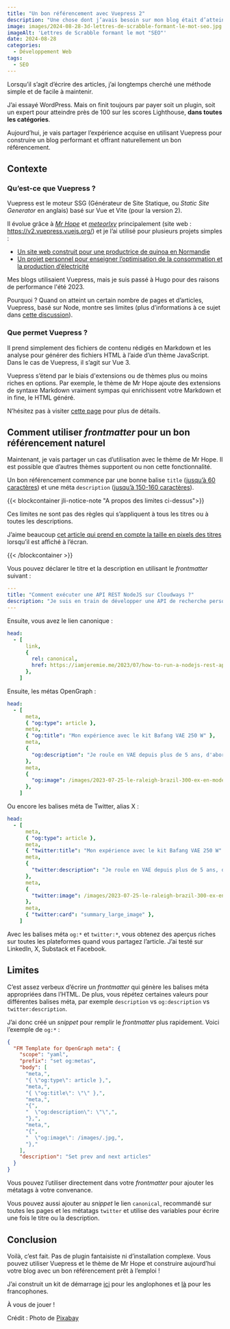 ```yaml
---
title: "Un bon référencement avec Vuepress 2"
description: "Une chose dont j’avais besoin sur mon blog était d’atteindre un référencement sur mes articles. Voyons comment j’ai procédé avec Vuepress 2."
image: images/2024-08-28-3d-lettres-de-scrabble-formant-le-mot-seo.jpg
imageAlt: 'Lettres de Scrabble formant le mot "SEO"'
date: 2024-08-28
categories:
  - Développement Web
tags:
  - SEO
---
```


Lorsqu’il s’agit d’écrire des articles, j’ai longtemps cherché une méthode simple et de facile à maintenir.

J’ai essayé WordPress. Mais on finit toujours par payer soit un plugin, soit un expert pour atteindre près de 100 sur les scores Lighthouse, **dans toutes les catégories**.

Aujourd’hui, je vais partager l’expérience acquise en utilisant Vuepress pour construire un blog performant et offrant naturellement un bon référencement.

## Contexte

### Qu’est-ce que Vuepress ?

Vuepress est le moteur SSG (Générateur de Site Statique, ou _Static Site Generator_ en anglais) basé sur Vue et Vite (pour la version 2).

Il évolue grâce à [_Mr Hope_](https://github.com/Mister-Hope) et [_meteorlxy_](https://github.com/meteorlxy) principalement (site web : https://v2.vuepress.vuejs.org/) et je l’ai utilisé pour plusieurs projets simples :

- [Un site web construit pour une productrice de quinoa en Normandie](https://inflorescences-quinoa.fr/)
- [Un projet personnel pour enseigner l’optimisation de la consommation et la production d’électricité](https://passonslecap.fr/)

Mes blogs utilisaient Vuepress, mais je suis passé à Hugo pour des raisons de performance l'été 2023.

Pourquoi ? Quand on atteint un certain nombre de pages et d’articles, Vuepress, basé sur Node, montre ses limites (plus d’informations à ce sujet dans [cette discussion](https://github.com/orgs/vuepress-theme-hope/discussions/2887)).

### Que permet Vuepress ?

Il prend simplement des fichiers de contenu rédigés en Markdown et les analyse pour générer des fichiers HTML à l’aide d’un thème JavaScript. Dans le cas de Vuepress, il s’agit sur Vue 3.

Vuepress s’étend par le biais d'extensions ou de thèmes plus ou moins riches en options. Par exemple, le thème de Mr Hope ajoute des extensions de syntaxe Markdown vraiment sympas qui enrichissent votre Markdown et in fine, le HTML généré.

N’hésitez pas à visiter [cette page](https://theme-hope.vuejs.press/) pour plus de détails.

## Comment utiliser _frontmatter_ pour un bon référencement naturel

Maintenant, je vais partager un cas d’utilisation avec le thème de Mr Hope. Il est possible que d’autres thèmes supportent ou non cette fonctionnalité.

Un bon référencement commence par une bonne balise `title` ([jusqu’à 60 caractères](https://www.google.com/search?q=seo+title+length+limit)) et une méta `description` ([jusqu’à 150-160 caractères](https://www.google.com/search?q=seo+description+length+limit)).

{{< blockcontainer jli-notice-note "A propos des limites ci-dessus">}}

Ces limites ne sont pas des règles qui s’appliquent à tous les titres ou à toutes les descriptions.

J’aime beaucoup [cet article qui prend en compte la taille en pixels des titres](https://medium.com/@masaharuhayataki/busting-the-seo-myth-title-length-limit-is-not-50-60-characters-1debab9acbb3) lorsqu’il est affiché à l’écran.

{{< /blockcontainer >}}

Vous pouvez déclarer le titre et la description en utilisant le _frontmatter_ suivant :

```yaml
---
title: "Comment exécuter une API REST NodeJS sur Cloudways ?"
description: "Je suis en train de développer une API de recherche personnalisée à partir de sites web statiques VuePress et j'ai besoin de l'héberger. Comme j'ai un VPS Cloudways, voyons comment faire fonctionner l'API REST."
---
```

Ensuite, vous avez le lien canonique :

```yaml
head:
  - [
      link,
      {
        rel: canonical,
        href: https://iamjeremie.me/2023/07/how-to-run-a-nodejs-rest-api-on-cloudways,
      },
    ]
```

Ensuite, les métas OpenGraph :

```yaml
head:
  - [
      meta,
      { "og:type": article },
      meta,
      { "og:title": "Mon expérience avec le kit Bafang VAE 250 W" },
      meta,
      {
        "og:description": "Je roule en VAE depuis plus de 5 ans, d'abord sur un Scott CX Comp 2011, puis sur un Raleigh Brazil. Je vais vous dire pourquoi, comment et ce que j'en pense.",
      },
      meta,
      {
        "og:image": /images/2023-07-25-le-raleigh-brazil-300-ex-en-mode-vae.jpg,
      },
    ]
```

Ou encore les balises méta de Twitter, alias X :

```yaml
head:
  - [
      meta,
      { "og:type": article },
      meta,
      { "twitter:title": "Mon expérience avec le kit Bafang VAE 250 W" },
      meta,
      {
        "twitter:description": "Je roule en VAE depuis plus de 5 ans, d'abord sur un Scott CX Comp 2011, puis sur un Raleigh Brazil. Je vais vous dire pourquoi, comment et ce que j'en pense.",
      },
      meta,
      {
        "twitter:image": /images/2023-07-25-le-raleigh-brazil-300-ex-en-mode-vae.jpg,
      },
      meta,
      { "twitter:card": "summary_large_image" },
    ]
```

Avec les balises méta `og:*` et `twitter:*`, vous obtenez des aperçus riches sur toutes les plateformes quand vous partagez l’article. J’ai testé sur LinkedIn, X, Substack et Facebook.

## Limites

C’est assez verbeux d’écrire un _frontmatter_ qui génère les balises méta appropriées dans l’HTML. De plus, vous répétez certaines valeurs pour différentes balises méta, par exemple `description` vs `og:description` vs `twitter:description`.

J’ai donc créé un _snippet_ pour remplir le _frontmatter_ plus rapidement. Voici l’exemple de `og:*` :

```json
{
  "FM Template for OpenGraph meta": {
    "scope": "yaml",
    "prefix": "set og:metas",
    "body": [
      "meta,",
      "{ \"og:type\": article },",
      "meta,",
      "{ \"og:title\": \"\" },",
      "meta,",
      "{",
      "  \"og:description\": \"\",",
      "},",
      "meta,",
      "{",
      "  \"og:image\": /images/.jpg,",
      "},"
    ],
    "description": "Set prev and next articles"
  }
}
```

Vous pouvez l’utiliser directement dans votre _frontmatter_ pour ajouter les métatags à votre convenance.

Vous pouvez aussi ajouter au _snippet_ le lien `canonical`, recommandé sur toutes les pages et les métatags `twitter` et utilise des variables pour écrire une fois le titre ou la description.

## Conclusion

Voilà, c’est fait. Pas de plugin fantaisiste ni d’installation complexe. Vous pouvez utiliser Vuepress et le thème de Mr Hope et construire aujourd’hui votre blog avec un bon référencement prêt à l’emploi !

J’ai construit un kit de démarrage [ici](https://github.com/Puzzlout/TemplateVuepress) pour les anglophones et [là](https://github.com/JeremieLitzler/mon-site-demo-tutoriel) pour les francophones.

À vous de jouer !

Crédit : Photo de [Pixabay](https://www.pexels.com/photo/three-white-and-black-scrabble-tiles-on-brown-wooden-surface-270637/)
